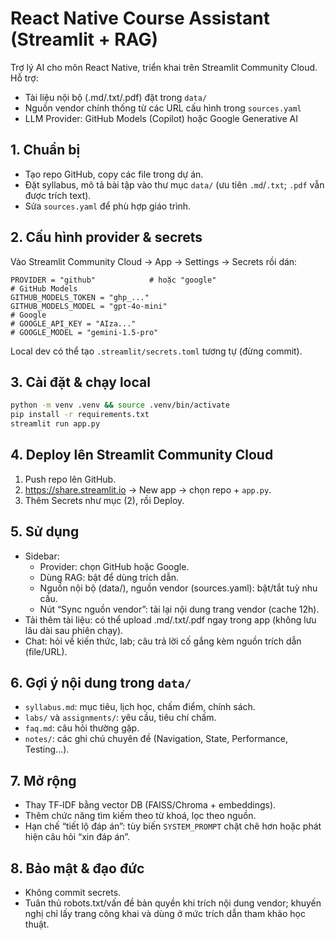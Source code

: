 # React Native Course Assistant (Streamlit + RAG)

Trợ lý AI cho môn React Native, triển khai trên Streamlit Community Cloud. Hỗ trợ:
- Tài liệu nội bộ (.md/.txt/.pdf) đặt trong `data/`
- Nguồn vendor chính thống từ các URL cấu hình trong `sources.yaml`
- LLM Provider: GitHub Models (Copilot) hoặc Google Generative AI

## 1. Chuẩn bị
- Tạo repo GitHub, copy các file trong dự án.
- Đặt syllabus, mô tả bài tập vào thư mục `data/` (ưu tiên `.md`/`.txt`; `.pdf` vẫn được trích text).
- Sửa `sources.yaml` để phù hợp giáo trình.

## 2. Cấu hình provider & secrets
Vào Streamlit Community Cloud → App → Settings → Secrets rồi dán:
```
PROVIDER = "github"            # hoặc "google"
# GitHub Models
GITHUB_MODELS_TOKEN = "ghp_..." 
GITHUB_MODELS_MODEL = "gpt-4o-mini"
# Google
# GOOGLE_API_KEY = "AIza..."
# GOOGLE_MODEL = "gemini-1.5-pro"
```
Local dev có thể tạo `.streamlit/secrets.toml` tương tự (đừng commit).

## 3. Cài đặt & chạy local
```bash
python -m venv .venv && source .venv/bin/activate
pip install -r requirements.txt
streamlit run app.py
```

## 4. Deploy lên Streamlit Community Cloud
1. Push repo lên GitHub.
2. https://share.streamlit.io → New app → chọn repo + `app.py`.
3. Thêm Secrets như mục (2), rồi Deploy.

## 5. Sử dụng
- Sidebar:
  - Provider: chọn GitHub hoặc Google.
  - Dùng RAG: bật để dùng trích dẫn.
  - Nguồn nội bộ (data/), nguồn vendor (sources.yaml): bật/tắt tuỳ nhu cầu.
  - Nút “Sync nguồn vendor”: tải lại nội dung trang vendor (cache 12h).
- Tải thêm tài liệu: có thể upload .md/.txt/.pdf ngay trong app (không lưu lâu dài sau phiên chạy).
- Chat: hỏi về kiến thức, lab; câu trả lời cố gắng kèm nguồn trích dẫn (file/URL).

## 6. Gợi ý nội dung trong `data/`
- `syllabus.md`: mục tiêu, lịch học, chấm điểm, chính sách.
- `labs/` và `assignments/`: yêu cầu, tiêu chí chấm.
- `faq.md`: câu hỏi thường gặp.
- `notes/`: các ghi chú chuyên đề (Navigation, State, Performance, Testing…).

## 7. Mở rộng
- Thay TF‑IDF bằng vector DB (FAISS/Chroma + embeddings).
- Thêm chức năng tìm kiếm theo từ khoá, lọc theo nguồn.
- Hạn chế “tiết lộ đáp án”: tùy biến `SYSTEM_PROMPT` chặt chẽ hơn hoặc phát hiện câu hỏi “xin đáp án”.

## 8. Bảo mật & đạo đức
- Không commit secrets.
- Tuân thủ robots.txt/vấn đề bản quyền khi trích nội dung vendor; khuyến nghị chỉ lấy trang công khai và dùng ở mức trích dẫn tham khảo học thuật.
